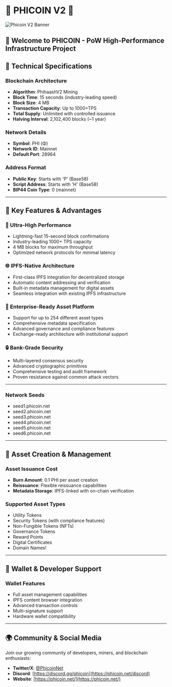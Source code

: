 # 🚀 PHICOIN V2 🚀

![Phicoin V2 Banner](https://github.com/user-attachments/assets/142316da-019d-4c8e-af5d-80d286349e6e)

## 🌟 Welcome to PHICOIN - PoW High-Performance Infrastructure Project


## 🔧 Technical Specifications

### **Blockchain Architecture**
- **Algorithm**:  PhihaashV2 Mining
- **Block Time**: 15 seconds (industry-leading speed)
- **Block Size**: 4 MB 
- **Transaction Capacity**: Up to 1000+TPS
- **Total Supply**: Unlimited with controlled issuance
- **Halving Interval**: 2,102,400 blocks (~1 year)

### **Network Details**
- **Symbol**: PHI (Φ)
- **Network ID**: Mainnet
- **Default Port**: 28964
### **Address Format**
- **Public Key**: Starts with 'P' (Base58)
- **Script Address**: Starts with 'H' (Base58)
- **BIP44 Coin Type**: 0 (mainnet)

---

## 🎯 Key Features & Advantages

### **🚀 Ultra-High Performance**
- Lightning-fast 15-second block confirmations
- Industry-leading 1000+ TPS capacity
- 4 MB blocks for maximum throughput
- Optimized network protocols for minimal latency

### **🌐 IPFS-Native Architecture**
- First-class IPFS integration for decentralized storage
- Automatic content addressing and verification
- Built-in metadata management for digital assets
- Seamless integration with existing IPFS infrastructure

### **💼 Enterprise-Ready Asset Platform**
- Support for up to 254 different asset types
- Comprehensive metadata specification
- Advanced governance and compliance features
- Exchange-ready architecture with institutional support

### **🔒 Bank-Grade Security**
- Multi-layered consensus security
- Advanced cryptographic primitives
- Comprehensive testing and audit framework
- Proven resistance against common attack vectors

---

### **Network Seeds**
- seed1.phicoin.net
- seed2.phicoin.net
- seed3.phicoin.net
- seed4.phicoin.net
- seed5.phicoin.net
- seed6.phicoin.net

---

## 🎨 Asset Creation & Management

### **Asset Issuance Cost**
- **Burn Amount**: 0.1 PHI per asset creation
- **Reissuance**: Flexible reissuance capabilities
- **Metadata Storage**: IPFS-linked with on-chain verification

### **Supported Asset Types**
- Utility Tokens
- Security Tokens (with compliance features)
- Non-Fungible Tokens (NFTs)
- Governance Tokens
- Reward Points
- Digital Certificates
- Domain Names!

---

## 📱 Wallet & Developer Support

### **Wallet Features**
- Full asset management capabilities
- IPFS content browser integration
- Advanced transaction controls
- Multi-signature support
- Hardware wallet compatibility

---

## 🌍 Community & Social Media

Join our growing community of developers, miners, and blockchain enthusiasts:

- **Twitter/X**: [@PhicoinNet](https://x.com/PhicoinNet)
- **Discord**: [https://discord.gg/phicoin](https://phicoin.net/discord)
- **Website**: [https://phicoin.net/](https://phicoin.net/)




